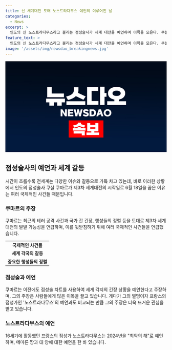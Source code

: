 ```yaml
---
title: 신 세계대전 도래 노스트라다무스 예언의 이루어진 날
categories:
  - News
excerpt: >
  인도의 신 노스트라다무스라고 불리는 점성술사가 세계 대전을 예언하며 이목을 모은다. 쿠샬 쿠마르는 제3차 세계대전의 발발 가능성을 6월 18일로 지목했으며, 행성의 정렬과 국제 갈등을 근거로 이를 주장한다. 그의 예언은 인도-파키스탄 갈등, 북한군의 활동, 이스라엘-레바논 긴장, 히말라야 테러 공격 등을 기반으로 한다. 이에 대해 전문가들은 관심을 모으고 있다. 이에 더해, 노스트라다무스의 예언 역시 이목을 끈다. 그는 2024년을 최악의 한 해로 지목하며 거대한 변화와 재앙을 예언했다.
feature_text: >
  인도의 신 노스트라다무스라고 불리는 점성술사가 세계 대전을 예언하며 이목을 모은다. 쿠샬 쿠마르는 제3차 세계대전의 발발 가능성을 6월 18일로 지목했으며, 행성의 정렬과 국제 갈등을 근거로 이를 주장한다. 그의 예언은 인도-파키스탄 갈등, 북한군의 활동, 이스라엘-레바논 긴장, 히말라야 테러 공격 등을 기반으로 한다. 이에 대해 전문가들은 관심을 모으고 있다. 이에 더해, 노스트라다무스의 예언 역시 이목을 끈다. 그는 2024년을 최악의 한 해로 지목하며 거대한 변화와 재앙을 예언했다.
image: '/assets/img/newsdao_breakingnews.jpg'
---
```


<p><img src="/assets/img/newsdao_breakingnews.jpg" alt="firstkoreanews 속보" /></p>

<h2 data-ke-size="size26">점성술사의 예언과 세계 갈등</h2>

<p data-ke-size="size16">시간이 흐를수록 전세계는 다양한 이슈와 갈등으로 가득 차고 있는데, 바로 이러한 상황에서 인도의 점성술사 쿠샬 쿠마르가 제3차 세계대전의 시작일로 6월 18일을 꼽은 이유는 여러 국제적인 사건들 때문입니다.</p>

<h3>쿠마르의 주장</h3>

<p data-ke-size="size16">쿠마르는 최근의 테러 공격 사건과 국가 간 긴장, 행성들의 정렬 등을 토대로 제3차 세계대전의 발발 가능성을 언급하며, 이를 뒷받침하기 위해 여러 국제적인 사건들을 언급했습니다.</p>

<table>
    <tr>
        <td style="text-align: center; height: 17px;"><b>국제적인 사건들</b></td>
    </tr>
    <tr>
        <td style="text-align: center; height: 17px;"><b>세계 각국의 갈등</b></td>
    </tr>
    <tr>
        <td style="text-align: center; height: 17px;"><b>중요한 행성들의 정렬</b></td>
    </tr>
</table>

<h3>점성술과 예언</h3>

<p data-ke-size="size16">쿠마르는 이전에도 점성술 차트를 사용하여 세계 각지의 긴장 상황을 예언한다고 주장하며, 그의 주장은 사람들에게 많은 이목을 끌고 있습니다. 게다가 그의 별명이자 프랑스의 점성가인 '노스트라다무스'의 예언과도 비교되는 만큼 그의 주장은 더욱 뜨거운 관심을 받고 있습니다.</p>

<h3>노스트라다무스의 예언</h3>

<p data-ke-size="size16">16세기에 활동했던 프랑스의 점성가 노스트라다무스는 2024년을 "최악의 해"로 예언하며, 메마른 땅과 대 양에 대한 예언을 한 바 있습니다.</p>

